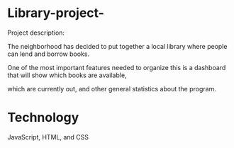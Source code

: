 # Library-project-

Project description: 

The neighborhood has decided to put together a local library where people can lend and borrow books.

One of the most important features needed to organize this is a dashboard that will show which books are available, 

which are currently out, and other general statistics about the program.

# Technology 

JavaScript, HTML, and CSS
